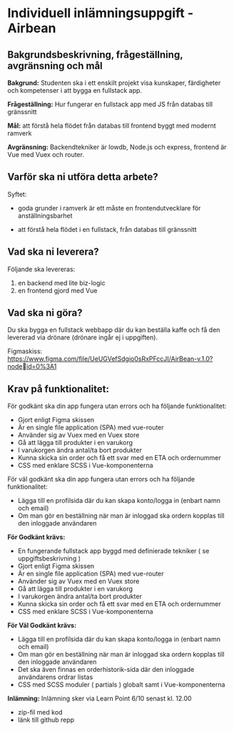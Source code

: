 # Individuell inlämningsuppgift - Airbean

## Bakgrundsbeskrivning, frågeställning, avgränsning och mål

**Bakgrund:** Studenten ska i ett enskilt projekt visa kunskaper, färdigheter 
och kompetenser i att bygga en fullstack app. 

**Frågeställning:** Hur fungerar en fullstack app med JS från databas till 
gränssnitt 

**Mål:** att förstå hela flödet från databas till frontend byggt med modernt 
ramverk 

**Avgränsning:** Backendtekniker är lowdb, Node.js och express, frontend är 
Vue med Vuex och router. 

## Varför ska ni utföra detta arbete?
Syftet: 

* goda grunder i ramverk är ett måste en frontendutvecklare för 
anställningsbarhet 

* att förstå hela flödet i en fullstack, från databas till gränssnitt

## Vad ska ni leverera?

Följande ska levereras: 

1. en backend med lite biz-logic 
2. en frontend gjord med Vue

## Vad ska ni göra?
Du ska bygga en fullstack webbapp där du kan beställa kaffe och få den levererad via 
drönare (drönare ingår ej i uppgiften). 

Figmaskiss: https://www.figma.com/file/UeUGVefSdgio0sRxPFccJI/AirBean-v.1.0?nodeid=0%3A1 

## Krav på funktionalitet:
För godkänt ska din app fungera utan errors och ha följande funktionalitet: 

* Gjort enligt Figma skissen
* Är en single file application (SPA) med vue-router 
* Använder sig av Vuex med en Vuex store 
* Gå att lägga till produkter i en varukorg 
* I varukorgen ändra antal/ta bort produkter 
* Kunna skicka sin order och få ett svar med en ETA och ordernummer 
* CSS med enklare SCSS i Vue-komponenterna 

För väl godkänt ska din app fungera utan errors och ha följande funktionalitet: 
* Lägga till en profilsida där du kan skapa konto/logga in (enbart namn och email) 
* Om man gör en beställning när man är inloggad ska ordern kopplas till den inloggade användaren

**För Godkänt krävs:**
* En fungerande fullstack app byggd med definierade tekniker ( se uppgiftsbeskrivning ) 
* Gjort enligt Figma skissen
* Är en single file application (SPA) med vue-router 
* Använder sig av Vuex med en Vuex store 
* Gå att lägga till produkter i en varukorg 
* I varukorgen ändra antal/ta bort produkter 
* Kunna skicka sin order och få ett svar med en ETA och ordernummer 
* CSS med enklare SCSS i Vue-komponenterna

**För Väl Godkänt krävs:**
* Lägga till en profilsida där du kan skapa konto/logga in (enbart namn och email) 
* Om man gör en beställning när man är inloggad ska ordern kopplas till den inloggade användaren 
* Det ska även finnas en orderhistorik-sida där den inloggade användarens ordrar listas 
* CSS med SCSS moduler ( partials ) globalt samt i Vue-komponenterna

**Inlämning:**
Inlämning sker via Learn Point 6/10 senast kl. 12.00

* zip-fil med kod 
* länk till github repp
